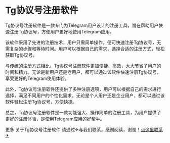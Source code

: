# Tg协议号注册软件

Tg协议号注册软件是一款专门为Telegram用户设计的注册工具，旨在帮助用户快速注册Tg协议号，方便用户更好地使用Telegram应用。

该软件采用了先进的注册技术，用户只需简单操作，便可快速注册Tg协议号，无需复杂的步骤和等待时间。用户可以根据自己的需求，选择合适的注册方式，轻松获取Tg协议号。

与传统的注册方式相比，Tg协议号注册软件更加便捷、高效，大大节省了用户的时间和精力。无论是新用户还是老用户，都可以通过该软件快速注册Tg协议号，享受更好的Telegram使用体验。

此外，Tg协议号注册软件还提供了多种注册选项，用户可以根据自己的需求进行选择，满足不同用户的个性化需求。无论是个人用户还是企业用户，都可以通过该软件轻松注册Tg协议号，方便快捷。

总之，Tg协议号注册软件是一款功能强大、操作简单的注册工具，为用户提供了更好的注册体验，是使用Telegram应用的好帮手。

更多 关于Tg协议号注册软件 请通过✈与我们联系，感谢阅读，谢谢！[点这里联系✈](https://t.me/sjlmbot)
